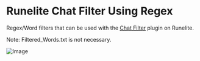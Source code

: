 # Runelite Chat Filter Using Regex

Regex/Word filters that can be used with the [Chat Filter](https://github.com/runelite/runelite/wiki/Chat-Filter/7e137641cbb23dadbb1cc1e095d45d67b798f7dc) plugin on Runelite.

Note: Filtered_Words.txt is not necessary.

![Image](https://i.imgur.com/Wj7NZhG.png)
